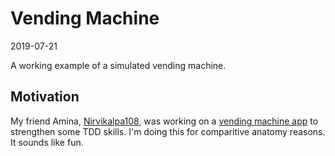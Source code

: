 # Vending Machine

2019-07-21

A working example of a simulated vending machine.

## Motivation

My friend Amina, [Nirvikalpa108](https://github.com/Nirvikalpa108), was working on a [vending machine app](https://github.com/Nirvikalpa108/vending-machine) to strengthen some TDD skills. I'm doing this for comparitive anatomy reasons. It sounds like fun. 
